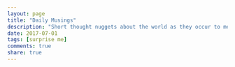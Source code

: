 ```yaml
---
layout: page
title: "Daily Musings"
description: "Short thought nuggets about the world as they occur to me."
date: 2017-07-01
tags: [surprise me]
comments: true
share: true
---
```


